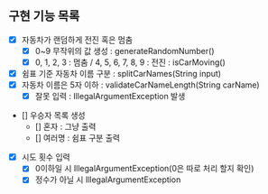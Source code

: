 ## 구현 기능 목록
- [x] 자동차가 랜덤하게 전진 혹은 멈춤 
  -[x] 0~9 무작위의 값 생성 : generateRandomNumber()
  -[x] 0, 1, 2, 3 : 멈춤 / 4, 5, 6, 7, 8, 9 : 전진 : isCarMoving()
- [x] 쉼표 기준 자동차 이름 구분 : splitCarNames(String input)
- [x] 자동차 이름은 5자 이하 : validateCarNameLength(String carName)
  -[x] 잘못 입력 : IllegalArgumentException 발생 
- [] 우승자 목록 생성
  - [] 혼자 : 그냥 출력
  - [] 여러명 : 쉼표 구분 출력
- [x] 시도 횟수 입력
  -[x] 0이하일 시 IllegalArgumentException(0은 따로 처리 할지 확인)
  -[x] 정수가 아닐 시 IllegalArgumentException 